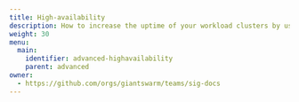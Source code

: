 ```yaml
---
title: High-availability
description: How to increase the uptime of your workload clusters by using multiple availability zhones for worker nodes, or using mutiple master nodes in several availability zones.
weight: 30
menu:
  main:
    identifier: advanced-highavailability
    parent: advanced
owner:
  - https://github.com/orgs/giantswarm/teams/sig-docs
---
```

